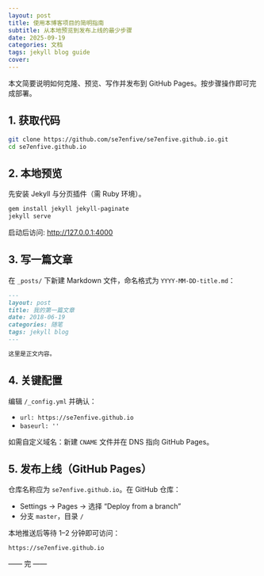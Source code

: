 ```yaml
---
layout: post
title: 使用本博客项目的简明指南
subtitle: 从本地预览到发布上线的最少步骤
date: 2025-09-19
categories: 文档
tags: jekyll blog guide
cover: 
---
```


本文简要说明如何克隆、预览、写作并发布到 GitHub Pages。按步骤操作即可完成部署。

## 1. 获取代码

```bash
git clone https://github.com/se7enfive/se7enfive.github.io.git
cd se7enfive.github.io
```

## 2. 本地预览

先安装 Jekyll 与分页插件（需 Ruby 环境）。

```bash
gem install jekyll jekyll-paginate
jekyll serve
```

启动后访问: http://127.0.0.1:4000

## 3. 写一篇文章

在 `_posts/` 下新建 Markdown 文件，命名格式为 `YYYY-MM-DD-title.md`：

```markdown
---
layout: post
title: 我的第一篇文章
date: 2018-06-19
categories: 随笔
tags: jekyll blog
---

这里是正文内容。
```

## 4. 关键配置

编辑 `/_config.yml` 并确认：

- `url: https://se7enfive.github.io`
- `baseurl: ''`

如需自定义域名：新建 `CNAME` 文件并在 DNS 指向 GitHub Pages。

## 5. 发布上线（GitHub Pages）

仓库名称应为 `se7enfive.github.io`。在 GitHub 仓库：

- Settings → Pages → 选择 “Deploy from a branch”
- 分支 `master`，目录 `/`

本地推送后等待 1–2 分钟即可访问：

```
https://se7enfive.github.io
```

—— 完 ——


